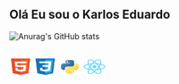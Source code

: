 ## Olá Eu sou o Karlos Eduardo


![Anurag's GitHub stats](https://github-readme-stats.vercel.app/api?username=karloseduard&show_icons=true&theme=radical)
<div style="display: inline_block"><br>
 <img align="center" alt="Rafa-HTML" height="30" width="40" src="https://raw.githubusercontent.com/devicons/devicon/master/icons/html5/html5-original.svg">
  <img align="center" alt="Rafa-CSS" height="30" width="40" src="https://raw.githubusercontent.com/devicons/devicon/master/icons/css3/css3-original.svg">
  <img align="center" alt="Rafa-Python" height="30" width="40" src="https://raw.githubusercontent.com/devicons/devicon/master/icons/python/python-original.svg">
  <img align="center" alt="Rafa-react" height="30" width="40" src="https://raw.githubusercontent.com/devicons/devicon/master/icons/react/react-original.svg">
</div>

